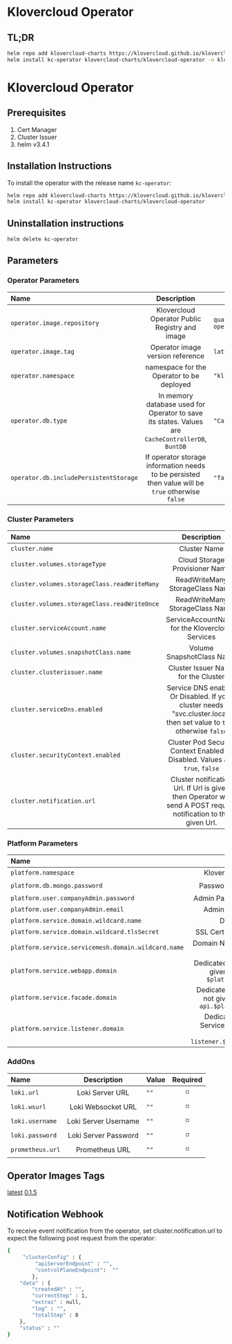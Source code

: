 # Klovercloud Operator

## TL;DR

```bash
helm repo add klovercloud-charts https://klovercloud.github.io/klovercloud-charts/charts
helm install kc-operator klovercloud-charts/klovercloud-operator -n klovercloud
```


# Klovercloud Operator
## Prerequisites
1. Cert Manager
2. Cluster Issuer
3. helm v3.4.1

## Installation Instructions
To install the operator with the release name  `kc-operator`:


```bash
helm repo add klovercloud-charts https://klovercloud.github.io/klovercloud-charts/charts
helm install kc-operator klovercloud-charts/klovercloud-operator 
 ```
## Uninstallation instructions
```bash
helm delete kc-operator
 ```
## Parameters

### Operator Parameters
| Name                                         |                  Description                   | Value                                         | Required |
|:---------------------------------------------|:----------------------------------------------:|------------------------------------------------|:--------:|
| `operator.image.repository`                  | Klovercloud Operator Public Registry and image | `quay.io/klovercloud/klovercloud-operator-poc` |    ✅     |
| `operator.image.tag`                         |        Operator image version reference        | `latest`                              |    ✅     |
| `operator.namespace`                         |   namespace for the Operator to be deployed    | `"klovercloud"`                                |    ✅     |
| `operator.db.type`                           |         In memory database used for Operator to save its states. Values are `CacheControllerDB`, `BuntDB`                                          | `"CacheControllerDB"`                  |    ◽     |
| `operator.db.includePersistentStorage`       |         If operator storage information needs to be persisted then value will be `true` otherwise `false`                                          | `"false"`                              |    ◽     |

### Cluster Parameters
| Name                                         |                  Description                                     | Value                                          | Required |
|:---------------------------------------------|:----------------------------------------------------------------:|------------------------------------------------|:--------:|
| `cluster.name`                               |                Cluster Name                                      | `"My Cluster"`                                 |    ✅     |
| `cluster.volumes.storageType`                |         Cloud Storage Provisioner Name                           | `"EKS"`                                        |    ✅     |
| `cluster.volumes.storageClass.readWriteMany` |        ReadWriteMany StorageClass Name                           | `"eks-sc-ebs"`                                 |    ✅     |
| `cluster.volumes.storageClass.readWriteOnce` |        ReadWriteMany StorageClass Name                           | `"eks-sc-efs"`                                 |    ✅     |
| `cluster.serviceAccount.name`                |      ServiceAccountName for the Klovercloud Services             | `""`                                           |    ◽     |
| `cluster.volumes.snapshotClass.name`         |           Volume SnapshotClass Name                              | `"ebs-snapclass"`                              |    ✅     |
| `cluster.clusterissuer.name`                 |      Cluster Issuer Name for the Cluster                         | `"letsencrypt-cluster"`                        |    ✅     |
| `cluster.serviceDns.enabled`                 |      Service DNS enabled Or Disabled. If your cluster needs "svc.cluster.local" then set value to `true` otherwise `false`         | `"true"`                          |    ◽     |
| `cluster.securityContext.enabled`            |      Cluster Pod Security Context Enabled or Disabled. Values are `true`, `false`                                                  | `"true"`                          |    ◽     |
| `cluster.notification.url`                   |      Cluster notification Url. If Url is given then Operator will send A POST request notification to the given Url.               | `""`                              |    ◽     |

### Platform Parameters
| Name                                                  |                  Description                              | Value                                          | Required |
|:------------------------------------------------------|:---------------------------------------------------------:|------------------------------------------------|:--------:|
| `platform.namespace`                                  |    Klovercloud Operator Platform Namespace                | `"klovercloud"`                                |    ✅     |
| `platform.db.mongo.password`                          |  Password to access Database for Klovercloud              | `""`                                           |    ◽     |
| `platform.user.companyAdmin.password`                 | Admin Password to Login to Klovercloud Webapp             | `""`                                           |    ✅     |
| `platform.user.companyAdmin.email`                    |    Admin Email for Klovercloud Webapp Login               | `""`                                           |    ✅     |
| `platform.service.domain.wildcard.name`               |          Domain Name to access Webapp                     | `""`                                           |    ✅     |
| `platform.service.domain.wildcard.tlsSecret`          | SSL Certificate to secure connection to Webapp            | `""`                                           |    ✅     |
| `platform.service.servicemesh.domain.wildcard.name`   | Domain Name to access Webapp through Service Mesh         | `""`                                           |    ◽     |
| `platform.service.webapp.domain`                      | Dedicated domain for Klovercloud Console. If not given then the value will be the value of `$platform.service.domain.wildcard.name`      | `""`                                           |    ◽     |
| `platform.service.facade.domain`                      | Dedicated domain for Klovercloud Api Server. If not given then the value will be the value of `api.$platform.service.domain.wildcard.name`         | `""`                                           |    ◽     |
| `platform.service.listener.domain`                    | Dedicated domain for Klovercloud Listener Service. If not given then the value will be the value of `listener.$platform.service.domain.wildcard.name`         | `""`                                           |    ◽     |


### AddOns
| Name                                         |                  Description                   | Value                                         | Required |
|:---------------------------------------------|:----------------------------------------------:|------------------------------------------------|:--------:|
| `loki.url`                                   |          Loki Server URL                       | `""`                                           |    ◽     |
| `loki.wsurl`                                 |          Loki Websocket URL                    | `""`                                           |    ◽     |
| `loki.username`                              |          Loki Server Username                  | `""`                                           |    ◽     |
| `loki.password`                              |          Loki Server Password                  | `""`                                           |    ◽     |
| `prometheus.url`                             |          Prometheus URL                        | `""`                                           |    ◽     |


## Operator Images Tags

[latest](#) [0.1.5](#)

## Notification Webhook
To receive event notification from the operator, set cluster.notification.url to expect the following post request from the operator:
```bash
{
     "clusterConfig" : {
         "apiServerEndpoint" : "",
         "controlPlaneEndpoint":  ""
        },
    "data" : {
        "createdAt" : "",
        "currentStep" : 1,
        "extras" : null,
        "log" : "",
        "totalStep" : 8
    },
    "status" : ""
}
```
